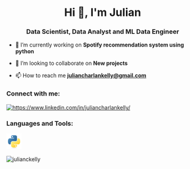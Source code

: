 <h1 align="center">Hi 👋, I'm Julian</h1>
<h3 align="center">Data Scientist, Data Analyst and ML Data Engineer</h3>

- 🔭 I’m currently working on **Spotify recommendation system using python**

- 👯 I’m looking to collaborate on **New projects**

- 📫 How to reach me **juliancharlankelly@gmail.com**

<h3 align="left">Connect with me:</h3>
<p align="left">
<a href="https://linkedin.com/in/https://www.linkedin.com/in/juliancharlankelly/" target="blank"><img align="center" src="https://raw.githubusercontent.com/rahuldkjain/github-profile-readme-generator/master/src/images/icons/Social/linked-in-alt.svg" alt="https://www.linkedin.com/in/juliancharlankelly/" height="30" width="40" /></a>
</p>

<h3 align="left">Languages and Tools:</h3>
<p align="left"> <a href="https://www.python.org" target="_blank" rel="noreferrer"> <img src="https://raw.githubusercontent.com/devicons/devicon/master/icons/python/python-original.svg" alt="python" width="40" height="40"/> </a> </p>

<p><img align="center" src="https://github-readme-stats.vercel.app/api/top-langs?username=julianckelly&show_icons=true&locale=en&layout=compact" alt="julianckelly" /></p>
